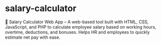 # salary-calculator
💼 Salary Calculator Web App – A web-based tool built with HTML, CSS, JavaScript, and PHP to calculate employee salary based on working hours, overtime, deductions, and bonuses. Helps HR and employees to quickly estimate net pay with ease.
